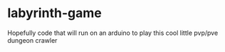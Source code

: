 # labyrinth-game
Hopefully code that will run on an arduino to play this cool little pvp/pve dungeon crawler
